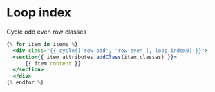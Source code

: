 # Loop index

Cycle odd even row classes

```jsx
{% for item in items %}
  <div class="{{ cycle(['row-odd', 'row-even'], loop.index0) }}">
  <section{{ item_attributes.addClass(item_classes) }}>
      {{ item.content }}
  </section>
  </div>
{% endfor %}
```

 

